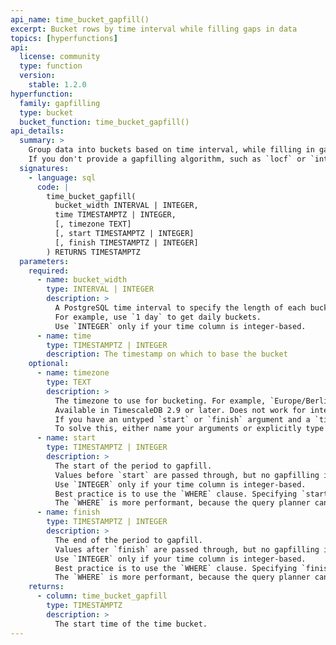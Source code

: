 ```yaml
---
api_name: time_bucket_gapfill()
excerpt: Bucket rows by time interval while filling gaps in data
topics: [hyperfunctions]
api:
  license: community
  type: function
  version:
    stable: 1.2.0
hyperfunction:
  family: gapfilling
  type: bucket
  bucket_function: time_bucket_gapfill()
api_details:
  summary: >
    Group data into buckets based on time interval, while filling in gaps of missing data.
    If you don't provide a gapfilling algorithm, such as `locf` or `interpolate`, gaps are left as `NULL` in the returned data.
  signatures:
    - language: sql
      code: |
        time_bucket_gapfill(
          bucket_width INTERVAL | INTEGER,
          time TIMESTAMPTZ | INTEGER,
          [, timezone TEXT]
          [, start TIMESTAMPTZ | INTEGER]
          [, finish TIMESTAMPTZ | INTEGER]
        ) RETURNS TIMESTAMPTZ
  parameters:
    required:
      - name: bucket_width
        type: INTERVAL | INTEGER
        description: >
          A PostgreSQL time interval to specify the length of each bucket.
          For example, use `1 day` to get daily buckets.
          Use `INTEGER` only if your time column is integer-based.
      - name: time
        type: TIMESTAMPTZ | INTEGER
        description: The timestamp on which to base the bucket
    optional:
      - name: timezone
        type: TEXT
        description: >
          The timezone to use for bucketing. For example, `Europe/Berlin`.
          Available in TimescaleDB 2.9 or later. Does not work for integer-based time.
          If you have an untyped `start` or `finish` argument and a `timezone` argument, you might run into a problem where you are not passing your arguments for the parameter that you expect.
          To solve this, either name your arguments or explicitly type cast them.
      - name: start
        type: TIMESTAMPTZ | INTEGER
        description: >
          The start of the period to gapfill.
          Values before `start` are passed through, but no gapfilling is performed.
          Use `INTEGER` only if your time column is integer-based.
          Best practice is to use the `WHERE` clause. Specifying `start` is legacy.
          The `WHERE` is more performant, because the query planner can filter out chunks by constraint exclusion.
      - name: finish
        type: TIMESTAMPTZ | INTEGER
        description: >
          The end of the period to gapfill.
          Values after `finish` are passed through, but no gapfilling is performed.
          Use `INTEGER` only if your time column is integer-based.
          Best practice is to use the `WHERE` clause. Specifying `finish` is legacy.
          The `WHERE` is more performant, because the query planner can filter out chunks by constraint exclusion.
    returns:
      - column: time_bucket_gapfill
        type: TIMESTAMPTZ
        description: >
          The start time of the time bucket.
---
```


